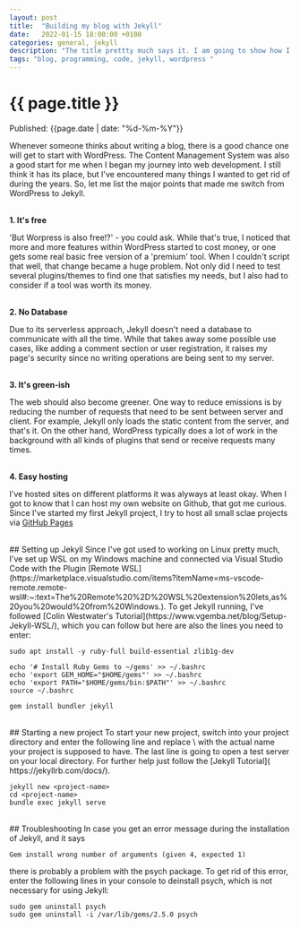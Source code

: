 ```yaml
---
layout: post
title:  "Building my blog with Jekyll"
date:   2022-01-15 18:00:00 +0100
categories: general, jekyll
description: "The title prettty much says it. I am going to show how I have started to build my blog and why I chose Jekyll to do it."
tags: "blog, programming, code, jekyll, wordpress "
---
```


# {{ page.title }}
Published: {{page.date | date: "%d-%m-%Y"}}


Whenever someone thinks about writing a blog, there is a good chance one will get to start with WordPress. The Content Management System
was also a good start for me when I began my journey into web development. I still think it has its place, but I've encountered many things I wanted to get rid of during the years. So, let me list the major points that made me switch from WordPress to Jekyll.  
<br>

**1. It's free**

'But Worpress is also free!?' - you could ask. While that's true, I noticed that more and more features within WordPress started to cost money, or one gets some real basic free version of a 'premium' tool. When I couldn't script that well, that change became a huge problem. Not only did I need to test several plugins/themes to find one that satisfies my needs, but I also had to consider if a tool was worth its money. 
<br><br>

**2. No Database**

Due to its serverless approach, Jekyll doesn't need a database to communicate with all the time. While that takes away some possible use cases, like adding a comment section or user registration, it raises my page's security since no writing operations are being sent to my server. 
<br><br>

**3. It's green-ish**

The web should also become greener. One way to reduce emissions is by reducing the number of requests that need to be sent between server and client. For example, Jekyll only loads the static content from the server, and that's it. On the other hand, WordPress typically does a lot of work in the background with all kinds of plugins that send or receive requests many times.
<br><br>

**4. Easy hosting**

I've hosted sites on different platforms it was alyways at least okay. When I got to know that I can host my own website on Github, that got me curious. Since I've started my first Jekyll project, I try to host all small sclae projects via [GitHub Pages](https://pages.github.com/)


<br>
## Setting up Jekyll
Since I've got used to working on Linux pretty much, I've set up WSL on my Windows machine and connected via Visual Studio Code with the Plugin [Remote WSL](https://marketplace.visualstudio.com/items?itemName=ms-vscode-remote.remote-wsl#:~:text=The%20Remote%20%2D%20WSL%20extension%20lets,as%20you%20would%20from%20Windows.). To get Jekyll running, I've followed [Colin Westwater's Tutorial](https://www.vgemba.net/blog/Setup-Jekyll-WSL/), which you can follow but here are also the lines you need to enter:

```
sudo apt install -y ruby-full build-essential zlib1g-dev
```

```
echo '# Install Ruby Gems to ~/gems' >> ~/.bashrc
echo 'export GEM_HOME="$HOME/gems"' >> ~/.bashrc
echo 'export PATH="$HOME/gems/bin:$PATH"' >> ~/.bashrc
source ~/.bashrc
```

```
gem install bundler jekyll
```

<br>
## Starting a new project
To start your new project, switch into your project directory and enter the following line and replace \<project-name\> with the actual name your project is supposed to have. The last line is going to open a test server on your local directory. For further help just follow the [Jekyll Tutorial]( https://jekyllrb.com/docs/).

```
jekyll new <project-name>
cd <project-name>
bundle exec jekyll serve
```

<br>
## Troubleshooting
In case you get an error message during the installation of Jekyll, and it says

```
Gem install wrong number of arguments (given 4, expected 1)
```

there is probably a problem with the psych package. To get rid of this error, enter the following lines in your console to deinstall psych, which is not necessary for using Jekyll:

```
sudo gem uninstall psych
sudo gem uninstall -i /var/lib/gems/2.5.0 psych
```